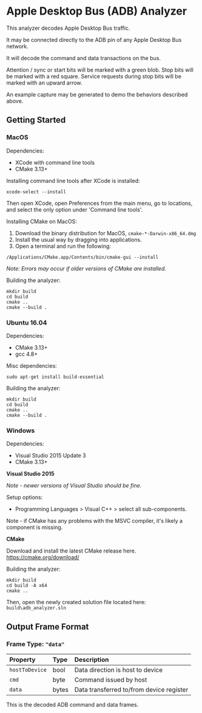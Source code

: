 # Apple Desktop Bus (ADB) Analyzer

This analyzer decodes Apple Desktop Bus traffic.

It may be connected directly to the ADB pin of any Apple Desktop Bus network.

It will decode the command and data transactions on the bus.

Attention / sync or start bits will be marked with a green blob.
Stop bits will be marked with a red square.
Service requests during stop bits will be marked with an upward arrow.

An example capture may be generated to demo the behaviors described above.

## Getting Started

### MacOS

Dependencies:
- XCode with command line tools
- CMake 3.13+

Installing command line tools after XCode is installed:
```
xcode-select --install
```

Then open XCode, open Preferences from the main menu, go to locations, and select the only option under 'Command line tools'.

Installing CMake on MacOS:

1. Download the binary distribution for MacOS, `cmake-*-Darwin-x86_64.dmg`
2. Install the usual way by dragging into applications.
3. Open a terminal and run the following:
```
/Applications/CMake.app/Contents/bin/cmake-gui --install
```
*Note: Errors may occur if older versions of CMake are installed.*

Building the analyzer:
```
mkdir build
cd build
cmake ..
cmake --build .
```

### Ubuntu 16.04

Dependencies:
- CMake 3.13+
- gcc 4.8+

Misc dependencies:

```
sudo apt-get install build-essential
```

Building the analyzer:
```
mkdir build
cd build
cmake ..
cmake --build .
```

### Windows

Dependencies:
- Visual Studio 2015 Update 3
- CMake 3.13+

**Visual Studio 2015**

*Note - newer versions of Visual Studio should be fine.*

Setup options:
- Programming Languages > Visual C++ > select all sub-components.

Note - if CMake has any problems with the MSVC compiler, it's likely a component is missing.

**CMake**

Download and install the latest CMake release here.
https://cmake.org/download/

Building the analyzer:
```
mkdir build
cd build -A x64
cmake ..
```

Then, open the newly created solution file located here: `build\adb_analyzer.sln`


## Output Frame Format

### Frame Type: `"data"`

| Property | Type | Description |
| :--- | :--- | :--- |
| `hostToDevice` | bool | Data direction is host to device |
| `cmd` | byte | Command issued by host |
| `data` | bytes | Data transferred to/from device register |

This is the decoded ADB command and data frames.
